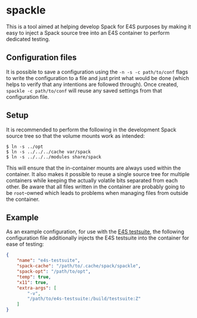 # spackle

This is a tool aimed at helping develop Spack for E4S purposes by making it
easy to inject a Spack source tree into an E4S container to perform dedicated
testing.

## Configuration files

It is possible to save a configuration using the `-n -s -c path/to/conf` flags
to write the configuration to a file and just print what would be done (which
helps to verify that any intentions are followed through). Once created,
`spackle -c path/to/conf` will reuse any saved settings from that configuration
file.

## Setup

It is recommended to perform the following in the development Spack source tree so that the volume mounts work as intended:

```console
$ ln -s ../opt
$ ln -s ../../../cache var/spack
$ ln -s ../../../modules share/spack
```

This will ensure that the in-container mounts are always used within
the container. It also makes it possible to reuse a single source
tree for multiple containers while keeping the actually volatile bits
separated from each other. Be aware that all files written in the
container are probably going to be `root`-owned which leads to
problems when managing files from outside the container.

## Example

As an example configuration, for use with the [E4S
testsuite][e4s-testsuite-repo], the following configuration file
additionally injects the E4S testsuite into the container for ease of
testing:

[e4s-testsuite-repo]: https://github.com/E4S-Project/testsuite

```json
{
    "name": "e4s-testsuite",
    "spack-cache": "/path/to/.cache/spack/spackle",
    "spack-opt": "/path/to/opt",
    "temp": true,
    "x11": true,
    "extra-args": [
        "-v",
        "/path/to/e4s-testsuite:/build/testsuite:Z"
    ]
}
```
